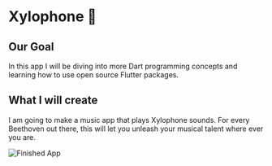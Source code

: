 # Xylophone 🎹

## Our Goal

In this app I will be diving into more Dart programming concepts and learning how to use open source Flutter packages.


## What I will create

I am going to make a music app that plays Xylophone sounds. For every Beethoven out there, this will let you unleash your musical talent where ever you are. 

![Finished App](https://github.com/londonappbrewery/Images/blob/master/xylophone-flutter.png)
